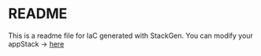 # README
This is a readme file for IaC generated with StackGen.
You can modify your appStack -> [here](http://main.dev.stackgen.com/appstacks/31a4ca1b-d581-4997-a901-4dd4fc165363)
